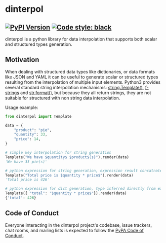 # dinterpol

[![PyPI Version][pypi-v-image]][pypi-v-link]
[![Code style: black](https://img.shields.io/badge/code%20style-black-000000.svg?style=flat-square)](https://github.com/ambv/black)
---

dinterpol is a python library for data interpolation that supports both scalar and structured types generation.


## Motivation
When dealing with structured data types like dictionaries, or data formats like JSON and YAML it can be useful to generate scalar or structured types resulting from the interpolation of multiple input elements. Python3 provides several standard string interpolation mechanisms: [string.Template()], [f-strings] and [str.format()], but because they all return strings, they are not suitable for structured with non string data interpolation.


[string.Template()]: https://docs.python.org/3/library/string.html#string.Template
[f-strings]: https://docs.python.org/3/reference/lexical_analysis.html#f-strings
[str.format()]: https://docs.python.org/3/library/stdtypes.html#str.format

Usage example:

```python
from dinterpol import Template

data = {
    "product": "pie",
    "quantity": 33,
    "price": 14,
}

# simple key interpolation for string generation
Template("We have $quantity$ $product$(s)").render(data)
'We have 33 pie(s)'

# python expression for string generation, expression result concatnated with string
Template("Total price is $quantity * price$").render(data)
'Total price is 426'

# python expression for dict generation, type inferred directly from expression's eval()
Template({ "total": "$quantity * price$"}).render(data)
{'total': 426}
```

## Code of Conduct

Everyone interacting in the dinterpol project's codebase, issue trackers, chat
rooms, and mailing lists is expected to follow the [PyPA Code of Conduct].


[appveyor-image]: https://img.shields.io/appveyor/ci/d0ugal/OpenPipe/master.svg
[appveyor-link]: https://ci.appveyor.com/project/d0ugal/OpenPipe
[codecov-image]: http://codecov.io/github/OpenPipe/dinterpol/coverage.svg?branch=master
[codecov-link]: http://codecov.io/github/OpenPipe/dinterpol?branch=master
[landscape-image]: https://landscape.io/github/OpenPipe/dinterpol/master/landscape.svg?style=flat
[landscape-link]: https://landscape.io/github/OpenPipe/dinterpol/master
[pypi-v-image]: https://img.shields.io/pypi/v/dinterpol.svg
[pypi-v-link]: https://pypi.org/project/dinterpol/
[travis-image]: https://img.shields.io/travis/OpenPipe/dinterpol/master.svg
[travis-link]: https://travis-ci.org/OpenPipe/dinterpol

[dinterpol]: https://dinterpol.OpenPipe.org
[PyPA Code of Conduct]: https://www.pypa.io/en/latest/code-of-conduct/
